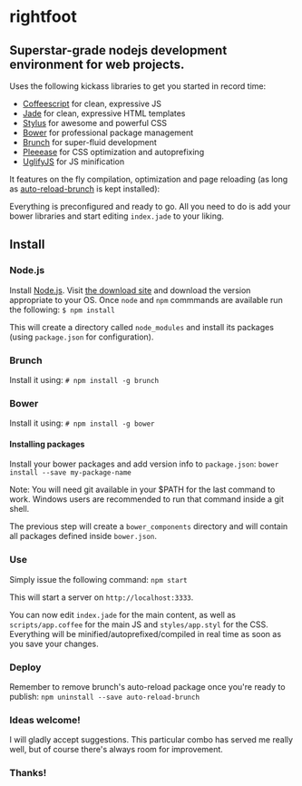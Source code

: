 # rightfoot
## Superstar-grade nodejs development environment for web projects.
Uses the following kickass libraries to get you started in record time:

* [Coffeescript](http://coffeescript.org) for clean, expressive JS
* [Jade](http://jade.io) for clean, expressive HTML templates
* [Stylus](https://learnboost.github.io/stylus/) for awesome and powerful CSS
* [Bower](http://bower.io) for professional package management
* [Brunch](http://brunch.io) for super-fluid development
* [Pleeease](http://pleeease.io) for CSS optimization and autoprefixing
* [UglifyJS](http://lisperator.net/uglifyjs) for JS minification

It features on the fly compilation, optimization and page reloading (as long as [auto-reload-brunch](http://github.com/brunch/auto-reload-brunch) is kept installed):

Everything is preconfigured and ready to go. All you need to do is add your bower libraries and start editing `index.jade` to your liking.


## Install
### Node.js
Install [Node.js](http://nodejs.org).  Visit [the download site](http://nodejs.org/download/) and download the version appropriate to your OS. Once `node` and `npm` commmands are available run the following:
 `$ npm install`

This will create a directory called `node_modules` and install its packages (using `package.json` for configuration).


### Brunch
Install it using:
`# npm install -g brunch`


### Bower
Install it using:
`# npm install -g bower`

#### Installing packages
Install your bower packages and add version info to `package.json`:
`bower install --save my-package-name`

Note: You will need git available in your $PATH for the last command to work. Windows users are recommended to run that command inside a git shell.

The previous step will create a `bower_components` directory and will contain all packages defined inside `bower.json`.


### Use
Simply issue the following command:
`npm start`

This will start a server on `http://localhost:3333`.

You can now edit `index.jade` for the main content, as well as `scripts/app.coffee` for the main JS and `styles/app.styl` for the CSS. Everything will be minified/autoprefixed/compiled in real time as soon as you save your changes.


### Deploy
Remember to remove brunch's auto-reload package once you're ready to publish:
`npm uninstall --save auto-reload-brunch`


### Ideas welcome!
I will gladly accept suggestions. This particular combo has served me really well, but of course there's always room for improvement.


### Thanks!
